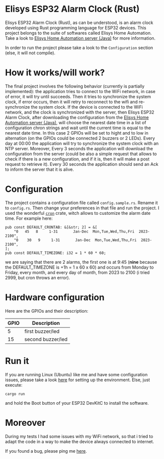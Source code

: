 # Elisys ESP32 Alarm Clock (Rust)

Elisys ESP32 Alarm Clock (Rust), as can be understood, is an alarm clock developed using Rust programming language for ESP32 devices. This project belongs to the suite of softwares called Elisys Home Automation. Take a look to [Elisys Home Automation server (Java)](https://github.com/goto-eof/elisys-home-automation-server-java) for more information.

In order to run the project please take a look to the `Configuration` section (else, it will not compile).

# How it works/will work?

The final project involves the following behavior (currently is partially implemented):
the application tries to connect to the WiFi network, in case of error, it will try until succeeds. Then it tries to synchronize the system clock, if error occurs, then it will retry to reconnect to the wifi and re-synchronize the system clock. If the device is connected to the WiFi network, and the clock is synchronized with the server, then Elisys ESP32 Alarm Clock, after downloading the configuration from the [Elisys Home Automation server (Java)](https://github.com/goto-eof/elisys-home-automation-server-java), will choose the nearest date time in a list of configuration chron strings and wait until the current time is equal to the nearest date time. In this case 2 GPIOs will be set to hight and to low in alternation (on the GPIOs could be connected 2 buzzers or 2 LEDs). Every day at 00:00 the application will try to synchronize the system clock with an NTP server. Moreover, Every 3 seconds the application will download the configuration from the server (could be also a simple request that allows to check if there is a new configuration, and if it is, then it will make a post request to retrieve it). Every 30 seconds the application should send an Ack to inform the server that it is alive.

# Configuration

The project contains a configuration file called `config.sample.rs`. Rename it to `config.rs`. Then change your preferences in that file and run the project.
I used the wonderful [`cron`](https://crates.io/crates/cron) crate, witch allows to customize the alarm date time.
For example here:

```
pub const DEFAULT_CRONTAB: &[&str; 2] = &[
    "0   45   8     1-31       Jan-Dec  Mon,Tue,Wed,Thu,Fri  2023-2100",
    "0    30   9     1-31       Jan-Dec  Mon,Tue,Wed,Thu,Fri  2023-2100",
];
pub const DEFAULT_TIMEZONE: i32 = 1 * 60 * 60;
```

we are saying that there are 2 alarms, the first one is at 9:45 (**nine** because the DEFAULT_TIMEZONE is +1h = 1 x 60 x 60) and occurs from Monday to Friday, every month, and every day of month, from 2023 to 2100 (i tried 2999, but cron throws an error).

# Hardware configuration

Here are the GPIOs and their description:

| GPIO | Description       |
| ---- | ----------------- |
| 5    | first buzzer/led  |
| 15   | second buzzer/led |

# Run it

If you are running Linux (Ubuntu) like me and have some configuration issues, please take a look [here](https://dodu.it/esp32-rust-configure-environment-linux-ubuntu/) for setting up the environment. Else, just execute:

```
cargo run
```

and hold the Boot button of your ESP32 DevKitC to install the software.

# Moreover

During my tests I had some issues with my WiFi network, so that i tried to adapt the code in a way to make the device always connected to internet.

If you found a bug, please ping me [here](https://andre-i.eu/#contactme).
